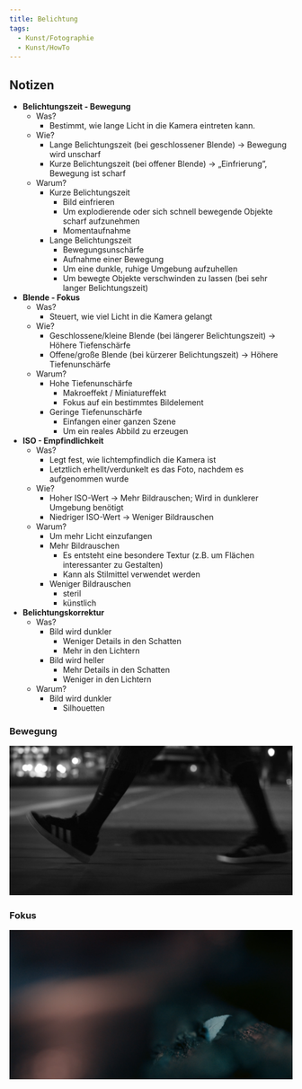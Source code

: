 ```yaml
---
title: Belichtung
tags:
  - Kunst/Fotographie
  - Kunst/HowTo
---
```


## Notizen

- **Belichtungszeit - Bewegung**
	- Was?
		- Bestimmt, wie lange Licht in die Kamera eintreten kann.
	- Wie?
		- Lange Belichtungszeit (bei geschlossener Blende) → Bewegung wird unscharf
		- Kurze Belichtungszeit (bei offener Blende) → „Einfrierung”, Bewegung ist scharf
	- Warum?
		- Kurze Belichtungszeit
			- Bild einfrieren
			- Um explodierende oder sich schnell bewegende Objekte scharf aufzunehmen
			- Momentaufnahme
		- Lange Belichtungszeit
			- Bewegungsunschärfe
			- Aufnahme einer Bewegung
			- Um eine dunkle, ruhige Umgebung aufzuhellen
			- Um bewegte Objekte verschwinden zu lassen (bei sehr langer Belichtungszeit)
- **Blende - Fokus**
	- Was?
		- Steuert, wie viel Licht in die Kamera gelangt
	- Wie?
		- Geschlossene/kleine Blende (bei längerer Belichtungszeit) → Höhere Tiefenschärfe
		- Offene/große Blende (bei kürzerer Belichtungszeit) → Höhere Tiefenunschärfe
	- Warum?
		- Hohe Tiefenunschärfe
			- Makroeffekt / Miniatureffekt
			- Fokus auf ein bestimmtes Bildelement
		- Geringe Tiefenunschärfe
			- Einfangen einer ganzen Szene
			- Um ein reales Abbild zu erzeugen
- **ISO - Empfindlichkeit**
	- Was?
		- Legt fest, wie lichtempfindlich die Kamera ist
		- Letztlich erhellt/verdunkelt es das Foto, nachdem es aufgenommen wurde
	- Wie?
		- Hoher ISO-Wert → Mehr Bildrauschen; Wird in dunklerer Umgebung benötigt
		- Niedriger ISO-Wert → Weniger Bildrauschen
	- Warum?
		- Um mehr Licht einzufangen
		- Mehr Bildrauschen
			- Es entsteht eine besondere Textur (z.B. um Flächen interessanter zu Gestalten)
			- Kann als Stilmittel verwendet werden
		- Weniger Bildrauschen
			- steril
			- künstlich
- **Belichtungskorrektur**
	- Was?
		- Bild wird dunkler
			- Weniger Details in den Schatten
			- Mehr in den Lichtern
		- Bild wird heller
			- Mehr Details in den Schatten
			- Weniger in den Lichtern
	- Warum?
		- Bild wird dunkler
			- Silhouetten

### Bewegung

![](./Bilder/kunst_photography_1_2024-02-05_15.11.31.png)

### Fokus

 ![](./Bilder/kunst_photography_1_2024-02-05_15.00.24.png)
 